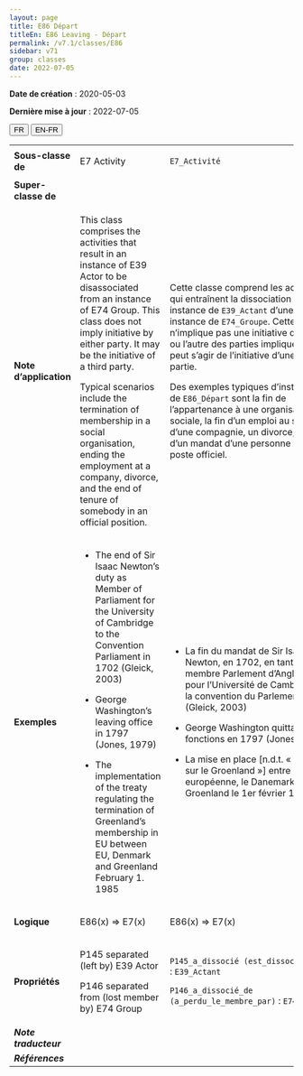 ```yaml
---
layout: page
title: E86 Départ
titleEn: E86 Leaving - Départ
permalink: /v7.1/classes/E86
sidebar: v71
group: classes
date: 2022-07-05
---
```


**Date de création** : 2020-05-03

**Dernière mise à jour** : 2022-07-05

<div class="lang-buttons">
  <button id="fr" class="activate">FR</button>
  <button id="en-fr">EN-FR</button>
</div>

<table>
				<tbody>
				<tr>
					<td><strong>Sous-classe de</strong></td>
					<td class="en"><p>E7 Activity</p>
							</td>
						<td><p><code class="language-plaintext highlighter-rouge">E7_Activité</code></p>
							</td>
						</tr>
					<tr>
					<td><strong>Super-classe de</strong></td>
					<td class="en"><p></p>
							</td>
						<td><p></p>
							</td>
						</tr>
					<tr>
					<td><strong>Note d’application</strong></td>
					<td class="en"><p>This class comprises the activities that result in an instance of E39 Actor to be disassociated from an instance of E74 Group. This class does not imply initiative by either party. It may be the initiative of a third party.</p>
							<p>Typical scenarios include the termination of membership in a social organisation, ending the employment at a company, divorce, and the end of tenure of somebody in an official position.</p>
							</td>
						<td><p>Cette classe comprend les activités qui entraînent la dissociation d’une instance de <code class="language-plaintext highlighter-rouge">E39_Actant</code> d’une instance de <code class="language-plaintext highlighter-rouge">E74_Groupe</code>. Cette classe n’implique pas une initiative de l’une ou l’autre des parties impliquées. Il peut s’agir de l’initiative d’une tierce partie. </p>
							<p></p>
							<p>Des exemples typiques d’instances de <code class="language-plaintext highlighter-rouge">E86_Départ</code> sont la fin de l’appartenance à une organisation sociale, la fin d’un emploi au sein d’une compagnie, un divorce, et la fin d’un mandat d’une personne dans un poste officiel.</p>
							</td>
						</tr>
					<tr>
					<td><strong>Exemples</strong></td>
					<td class="en"><ul><li><p>The end of Sir Isaac Newton’s duty as Member of Parliament for the University of Cambridge to the Convention Parliament in 1702 (Gleick, 2003)</p>
							</li>
									<li><p>George Washington’s leaving office in 1797 (Jones, 1979)</p>
							</li>
										<li><p>The implementation of the treaty regulating the termination of Greenland’s membership in EU between EU, Denmark and Greenland February 1. 1985</p>
							</li></ul>
										</td>
						<td><ul><li><p>La fin du mandat de Sir Isaac Newton, en 1702, en tant que membre Parlement d’Angleterre pour l’Université de Cambridge à la convention du Parlement (Gleick, 2003)</p>
							</li>
									<li><p>George Washington quittant ses fonctions en 1797 (Jones, 1979)</p>
							</li>
										<li><p>La mise en place [n.d.t. « Traité sur le Groenland »] entre l’Union européenne, le Danemark et le Groenland le 1er février 1985</p>
							</li></ul>
										</td>
						</tr>
					<tr>
					<td><strong>Logique</strong></td>
					<td class="en"><p>E86(x) ⇒ E7(x)</p>
							</td>
						<td><p>E86(x) ⇒ E7(x)</p>
							</td>
						</tr>
					<tr>
					<td><strong>Propriétés</strong></td>
					<td class="en"><p>P145 separated (left by) E39 Actor</p>
							<p>P146 separated from (lost member by) E74 Group</p>
							</td>
						<td><p><code class="language-plaintext highlighter-rouge">P145_a_dissocié (est_dissocié_par)</code> : <code class="language-plaintext highlighter-rouge">E39_Actant</code></p>
							<p><code class="language-plaintext highlighter-rouge">P146_a_dissocié_de (a_perdu_le_membre_par)</code> : <code class="language-plaintext highlighter-rouge">E74_Groupe</code></p>
							</td>
						</tr>
					<tr>
					<td><strong><em>Note traducteur</em></strong></td>
					<td colspan="2"><p></p>
							</td>
						</tr>
					<tr>
					<td><strong><em>Références</em></strong></td>
					<td colspan="2"><p><em></em></p>
							</td>
						</tr>
					</tbody>
				</table>
				